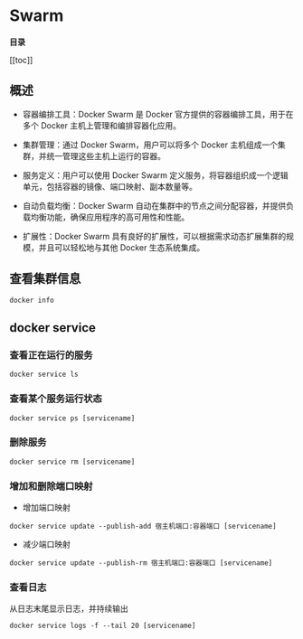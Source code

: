 # Swarm

**目录**

[[toc]]

## 概述

* 容器编排工具：Docker Swarm 是 Docker 官方提供的容器编排工具，用于在多个 Docker 主机上管理和编排容器化应用。

* 集群管理：通过 Docker Swarm，用户可以将多个 Docker 主机组成一个集群，并统一管理这些主机上运行的容器。

* 服务定义：用户可以使用 Docker Swarm 定义服务，将容器组织成一个逻辑单元，包括容器的镜像、端口映射、副本数量等。

* 自动负载均衡：Docker Swarm 自动在集群中的节点之间分配容器，并提供负载均衡功能，确保应用程序的高可用性和性能。

* 扩展性：Docker Swarm 具有良好的扩展性，可以根据需求动态扩展集群的规模，并且可以轻松地与其他 Docker 生态系统集成。

## 查看集群信息

```shell
docker info
```

## docker service

### 查看正在运行的服务

```shell
docker service ls
```

### 查看某个服务运行状态

```shell
docker service ps [servicename]
```

### 删除服务

```shell
docker service rm [servicename]
```

### 增加和删除端口映射

* 增加端口映射

```shell
docker service update --publish-add 宿主机端口:容器端口 [servicename]
```

* 减少端口映射

```shell
docker service update --publish-rm 宿主机端口:容器端口 [servicename]
```

### 查看日志

从日志末尾显示日志，并持续输出

```shell
docker service logs -f --tail 20 [servicename]
```
